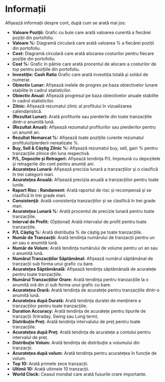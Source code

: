 # **Informații**

Afișează informații despre cont, după cum se arată mai jos:
  - **Valoare Poziții:** Grafic cu bule care arată valoarea curentă a fiecărei poziții din portofoliu
  - **Valoare %:** Diagramă circulară care arată valoarea % a fiecărei poziții din portofoliu.
  - **Cost:** Diagramă circulară care arată alocarea costurilor pentru fiecare poziție din portofoliu.
  - **Cost %:** Grafic în pâlnie care arată procentul de alocare a costurilor de top pentru pozițiile din portofoliu.
  - **Investiție: Cash Ratio** Grafic care arată investiția totală și soldul de numerar.
  - **Obiectiv Lunar:** Afișează inelele de progres pe baza obiectivelor lunare stabilite în cadrul statisticilor.
  - **Obiectiv Anual:** Afișează progresul pe baza obiectivelor anuale stabilite în cadrul statisticilor.
  - **Zilnic:** Afișează rezumatul zilnic al profitului în vizualizarea calendaristică.
  - **(Rezultat Lunar):** Arată profiturile sau pierderile din toate tranzacțiile dintr-o anumită lună.
  - **(Rezultat Anual):** Afișează rezumatul profiturilor sau pierderilor pentru un anumit an.
  - **Rezultat Nemarcat %:** Afișează toate pozițiile curente rezumatul profitului/pierderii nerealizate %.
  - **Buy, Sell & Câștig Zilnic %:** Afișează rezumatul buy, sell, gain % pentru tranzacțiile zilnice din luna respectivă.
  - **P/L, Depozite și Retrageri:** Afișează tendința P/L împreună cu depozitele și retragerile din cont pentru anumiți ani.
  - **Acuratețea Lunară:** Afișează precizia lunară a tranzacțiilor și o clasifică în trei categorii mari.
  - **Acuratețea Anuală:** Afișează precizia anuală a tranzacțiilor pentru toate lunile.
  - **Raport Risc : Randament:** Arată raportul de risc și recompensă și se clasifică în trei grade mari.
  - **Consistență:** Arată consistența tranzacțiilor și se clasifică în trei grade mari.
  - **Acuratețea Lunară %:** Arată procentul de precizie lunară pentru toate tranzacțiile.
  - **Interval de Profit:** (Opțional) Arată intervalul de profit pentru toate tranzacțiile.
  - **P/L Câștig %:** Arată distribuția % de câștig pe toate tranzacțiile.
  - **Număr de Tranzacții:** Arată tendința numărului de tranzacții pentru un an sau o anumită lună.
  - **Număr de Volum:** Arată tendința numărului de volume pentru un an sau o anumită lună.
  - **Numărul Tranzacțiilor Săptămânal:** Afișează numărul săptămânal de tranzacții sub forma unui grafic cu bare.
  - **Acuratețea Săptămânală:** Afișează tendința săptămânală de acuratețe pentru toate tranzacțiile.
  - **Numărul Tranzacțiilor Orare:** Arată tendința pentru tranzacțiile la o anumită oră din zi sub forma unui grafic cu bare.
  - **Acuratețea Orară:** Arată tendința de acuratețe pentru tranzacțiile dintr-o anumită lună.
  - **Acuratețea după Durată:** Arată tendința duratei de menținere a tranzacțiilor pentru toate tranzacțiile. 
  - **Duration Accuracy:** Arată tendința de acuratețe pentru tipurile de tranzacții (Intraday, Swing sau Long term).
  - **Distribuție Preț:** Arată tendința intervalului de preț pentru toate tranzacțiile.
  - **Acuratețea după Preț:** Arată tendința de acuratețe a contului pentru intervalul de preț.
  - **Distribuție Volum:** Arată tendința de distribuție a volumului din tranzacții.
  - **Acuratețea după volum:** Arată tendința pentru acuratețea în funcție de volum.
  - **Top 10:** Arată primele zece tranzacții.
  - **Ultimii 10:** Arată ultimele 10 tranzacții.
  - **World Clock:** Ceasul mondial care arată fusurile orare importante.